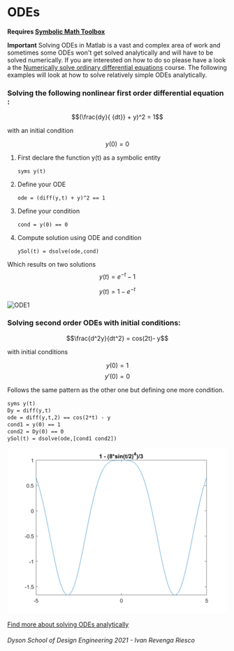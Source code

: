 # ODEs

**Requires [Symbolic Math Toolbox](https://uk.mathworks.com/products/symbolic.html)**

**Important** Solving ODEs in Matlab is a vast and complex area of work and sometimes some ODEs won't get solved analytically and will have to be solved numerically. If you are interested on how to do so please have a look a the [Numerically solve ordinary differential equations](https://uk.mathworks.com/learn/tutorials/solving-ordinary-differential-equations-with-matlab.html) course. The following examples will look at how to solve relatively simple ODEs analytically.

### Solving the following nonlinear first order differential equation :

$$(\frac{dy}{ {dt}} + y)^2 = 1$$

with an initial condition

$$ y(0) = 0 $$

1. First declare the function y(t) as a symbolic entity

    ```matlab:Code
    syms y(t)
    ```
1. Define your ODE
    ```matlab:Code
    ode = (diff(y,t) + y)^2 == 1
    ```
1. Define your condition
    ```matlab:Code
    cond = y(0) == 0
   ```
1. Compute solution using ODE and condition
    ```matlab:Code
    ySol(t) = dsolve(ode,cond)
    ```
Which results on two solutions
$$ y(t) = e^{-t} - 1$$

$$ y(t) = 1 - e^{-t}$$

![ODE1](images/ODE1.png)

### Solving second order ODEs with initial conditions:

$$\frac{d^2y}{dt^2} = cos(2t)- y$$

with initial conditions

$$ y(0) = 1$$
$$ y'(0) = 0$$

Follows the same pattern as the other one but defining one more condition.
```matlab:Code
syms y(t)
Dy = diff(y,t)
ode = diff(y,t,2) == cos(2*t) - y
cond1 = y(0) == 1
cond2 = Dy(0) == 0
ySol(t) = dsolve(ode,[cond1 cond2])
```

![ODE2](images/ODE2.png)

[Find more about solving ODEs analytically](https://uk.mathworks.com/help/symbolic/solve-a-single-differential-equation.html)


###### Dyson School of Design Engineering 2021 - Ivan Revenga Riesco